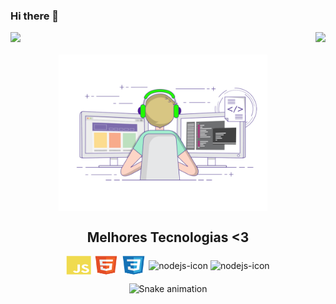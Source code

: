 ### Hi there 👋
<div>
  
  <img aling="left" height="160em" src="https://github-readme-stats.vercel.app/api?username=Daxodev&show_icons=true&theme=algolia&include_all_commits=true&count_private=true"/>
  <img align="right" height="132em" src="https://github-readme-stats.vercel.app/api/top-langs/?username=Daxodev&layout=compact&langs_count=16&theme=algolia"/>
</div>

<div  align="center"> 
  <div style="display: inline_block"><br>
    <img align="center" height="250" alt="coding-time" src="code.gif">
    <h2 align="center">Melhores Tecnologias <3</h2>
    <img align="center" height="30" width="40" alt="js-icon"  src="https://raw.githubusercontent.com/devicons/devicon/master/icons/javascript/javascript-plain.svg">
    <img align="center" height="30" width="40" alt="html-icon" src="https://raw.githubusercontent.com/devicons/devicon/master/icons/html5/html5-original.svg">
    <img align="center" height="30" width="40" alt="css-icon" src="https://raw.githubusercontent.com/devicons/devicon/master/icons/css3/css3-original.svg">
    <img align="center" height="30" width="40" alt="nodejs-icon" src="https://upload.wikimedia.org/wikipedia/commons/3/31/Webysther_20160423_-_Elephpant.svg">
    <img align="center" height="40" width="40" alt="nodejs-icon" src="https://upload.wikimedia.org/wikipedia/commons/thumb/9/9a/Visual_Studio_Code_1.35_icon.svg/768px-Visual_Studio_Code_1.35_icon.svg.png">
   </div>
    
  
  
  
![Snake animation](https://github.com/LuigiGF/LuigiGF/blob/output/github-contribution-grid-snake.svg)
